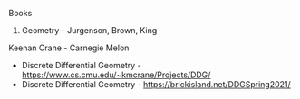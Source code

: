 
Books

1. Geometry - Jurgenson, Brown, King

Keenan Crane - Carnegie Melon
- Discrete Differential Geometry - https://www.cs.cmu.edu/~kmcrane/Projects/DDG/
- Discrete Differential Geometry - https://brickisland.net/DDGSpring2021/
